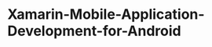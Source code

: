 Xamarin-Mobile-Application-Development-for-Android
==================================================
